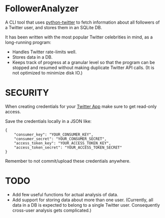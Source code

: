 FollowerAnalyzer
================
A CLI tool that uses [python-twitter](https://github.com/bear/python-twitter)
to fetch information about all followers of a Twitter user, and stores them in an SQLite DB.

It has been written with the most popular Twitter celebrities in mind, as a long-running program:
* Handles Twitter rate-limits well.
* Stores data in a DB.
* Keeps track of progress at a granular level so that the program can be stopped and resumed
  without making duplicate Twitter API calls. (It is not optimized to minimize disk IO.)

SECURITY
========
When creating credentials for your [Twitter App](https://apps.twitter.com) make sure to get
read-only access.

Save the credentials locally in a JSON like:
```
{
    "consumer_key": "YOUR_CONSUMER_KEY",
    "consumer_secret": "YOUR_CONSUMER_SECRET",
    "access_token_key": "YOUR_ACCESS_TOKEN_KEY",
    "access_token_secret": "YOUR_ACCESS_TOKEN_SECRET"
}
```

Remember to not commit/upload these credentials anywhere.

TODO
====
* Add few useful functions for actual analysis of data.
* Add support for storing data about more than one user. (Currently, all data in a DB is expected
  to belong to a single Twitter user. Consequently cross-user analysis gets complicated.)
